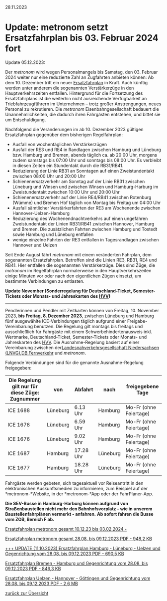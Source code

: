 28.11.2023

Update: metronom setzt Ersatzfahrplan bis 03. Februar 2024 fort
==========

Update 05.12.2023:

Der *metronom* wird wegen Personalmangels bis Samstag, den 03. Februar 2024 weiter nur eine reduzierte Zahl an Zugfahrten anbieten können: Ab dem 10. Dezember tritt ein neuer [Ersatzfahrplan](https://www.der-metronom.de/fahrplan/regelfahrplan/) in Kraft. Auch künftig werden unter anderem die sogenannten Verstärkerzüge in den Hauptverkehrszeiten entfallen. Hintergrund für die Fortsetzung des Ersatzfahrplans ist die weiterhin nicht ausreichende Verfügbarkeit an Triebfahrzeugführern im Unternehmen – trotz großer Anstrengungen, neues Personal zu rekrutieren. Die *metronom* Eisenbahngesellschaft bedauert die Unannehmlichkeiten, die dadurch ihren Fahrgästen entstehen, und bittet sie um Entschuldigung.

Nachfolgend die Veränderungen im ab 10. Dezember 2023 gültigen Ersatzfahrplan gegenüber dem bisherigen Regelfahrplan:

* Ausfall von wochentäglichen Verstärkerzügen
* Ausfall der RE3 und RE4 in Randlagen zwischen Hamburg und Lüneburg bzw. Hamburg und Bremen, abends täglich ca. ab 20:00 Uhr, morgens zudem samstags bis 07:00 Uhr und sonntags bis 08:00 Uhr. Es verbleibt in diesen Zeiten ein Stundentakt durch die RB31/RB41.
* Reduzierung der Linie RB31 an Sonntagen auf einen Zweistundentakt zwischen 08:00 Uhr und 20:00 Uhr
* Schienenersatzverkehr am Sonntag auf der Linie RB31 zwischen Lüneburg und Winsen und zwischen Winsen und Hamburg-Harburg im Zweistundentakt zwischen 10:00 Uhr und 20:00 Uhr
* Schienenersatzverkehr auf der Linie RE4/RB41 zwischen Rotenburg (Wümme) und Bremen Hbf täglich von Montag bis Freitag um 04:00 Uhr
* Ausfall sämtlicher Verstärkerfahrten der RE3 am Wochenende zwischen Hannover-Uelzen-Hamburg
* Reduzierung des Wochenendnachtverkehrs auf einen ungefähren Zweistundentakt der Linien RB31/RB41 zwischen Hannover, Hamburg und Bremen. Die zusätzlichen Fahrten zwischen Hamburg und Tostedt sowie Hamburg und Lüneburg entfallen
* wenige einzelne Fahrten der RE3 entfallen in Tagesrandlagen zwischen Hannover und Uelzen

Seit Ende August fährt *metronom* mit einem veränderten Fahrplan, dem sogenannten Ersatzfahrplan. Betroffen sind die Linien RE3, RB31, RE4 und RB41. Hier entfallen die sogenannten Verstärkerzüge. Dies sind Züge, die *metronom* im Regelfahrplan normalerweise in den Hauptverkehrszeiten einige Minuten vor oder nach den eigentlichen Zügen einsetzt, um bestimmte Verbindungen zu entlasten.

**Update November (Sonderregelung für Deutschland-Ticket, Semester-Tickets oder Monats- und Jahreskarten des [HVV](https://www.hvv.de/de/neu))**

----------

Pendlerinnen und Pendler mit Zeitkarten können von Freitag, 10. November 2023, **bis Freitag, 8. Dezember 2023**, zwischen Lüneburg und Hamburg fünf ausgewählte ICE-Verbindungen täglich aufgrund einer Freigabe-Vereinbarung benutzen. Die Regelung gilt montags bis freitags und ausschließlich für Fahrgäste mit einem Schwerbehindertenausweis inkl. Wertmarke, Deutschland-Ticket, Semester-Tickets oder Monats- und Jahreskarten des [HVV](https://www.hvv.de/de/neu). Die Ausnahme-Regelung basiert auf einer Vereinbarung zwischen der[Landesnahverkehrsgesellschaft Niedersachsen (LNVG)](https://www.lnvg.de/),[DB Fernverkehr](https://www.deutschebahn.com/de) und *metronom*.

Folgende Verbindungen sind für die genannte Ausnahme-Regelung freigegeben:

|Die Regelung gilt nur für diese Züge: Zugnummer|  von   | Abfahrt |  nach  |  freigegebene Tage   |
|-----------------------------------------------|--------|---------|--------|----------------------|
|                   ICE 1688                    |Lüneburg|6.13 Uhr |Hamburg |Mo-Fr (ohne Feiertage)|
|                   ICE 1678                    |Lüneburg|6.59 Uhr |Hamburg |Mo-Fr (ohne Feiertage)|
|                   ICE 1676                    |Lüneburg|9.02 Uhr |Hamburg |Mo-Fr (ohne Feiertage)|
|                   ICE 1687                    |Hamburg |17.28 Uhr|Lüneburg|Mo-Fr (ohne Feiertage)|
|                   ICE 1677                    |Hamburg |18.28 Uhr|Lüneburg|Mo-Fr (ohne Feiertage)|

Fahrgäste werden gebeten, sich tagesaktuell vor Reiseantritt in den elektronischen Auskunftsmedien zu informieren, zum Beispiel auf der *metronom-*Website, in der *metronom-*App oder der FahrPlaner-App.

**Die SEV-Busse in Hamburg-Harburg können aufgrund von Straßenbaustellen nicht mehr den Bahnhofsvorplatz - wie in unserem Baustellenfahrplänen vermerkt - anfahren.** **Ab sofort fahren die Busse vom ZOB, Bereich F ab.**

[Ersatzfahrplan metronom gesamt 10.12.23 bis 03.02.2024 \-](https://www.der-metronom.de/aktuell/ersatzfahrplan/)

[Ersatzfahrplan metronom gesamt 28.08. bis 09.12.2023 PDF - 948,2 KB](https://www.der-metronom.de/media/metronom/downloads/fahrplan/Bauarbeiten/Ersatzfahrplan-metronom-gesamt-28.08.2023-09.12.2023.pdf)

[\+++ UPDATE (11.10.2023) Ersatzfahrplan Hamburg - Lüneburg - Uelzen und Gegenrichtung vom 28.08. bis 09.12.2023 PDF - 690,5 KB](https://www.der-metronom.de/media/metronom/downloads/fahrplan/2023/Ersatzfahrplan-RE3-RB31.pdf)

[Ersatzfahrplan Bremen - Hamburg und Gegenrichtung vom 28.08. bis 09.12.2023 PDF - 846,3 KB](https://www.der-metronom.de/media/metronom/downloads/fahrplan/Bauarbeiten/Ersatzfahrplan-Bremen-Hamburg-und-Gegenrichtung.pdf)

[Ersatzfahrplan Uelzen - Hannover - Göttingen und Gegenrichtung vom 28.08. bis 09.12.2023 PDF - 2,6 MB](https://www.der-metronom.de/media/metronom/downloads/fahrplan/Bauarbeiten/Ersatzfahrplan-Uelzen-Hannover-Goettingen-und-Gegenrichtung.pdf)

[zurück zur Übersicht](https://www.der-metronom.de/unternehmen/aktuelle-meldungen/)
